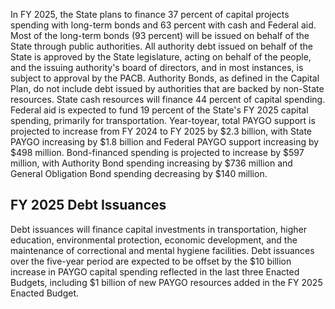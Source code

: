 In FY 2025, the State plans to finance 37 percent of capital projects spending with long-term bonds and 63 percent with cash and Federal aid. Most of the long-term bonds (93 percent) will be issued on behalf of the State through public authorities. All authority debt issued on behalf of the State is approved by the State legislature, acting on behalf of the people, and the issuing authority's board of directors, and in most instances, is subject to approval by the PACB. Authority Bonds, as defined in the Capital Plan, do not include debt issued by authorities that are backed by non-State resources. State cash resources will finance 44 percent of capital spending. Federal aid is expected to fund 19 percent of the State's FY 2025 capital spending, primarily for transportation. Year-toyear, total PAYGO support is projected to increase from FY 2024 to FY 2025 by $2.3 billion, with State PAYGO increasing by $1.8 billion and Federal PAYGO support increasing by $498 million. Bond-financed spending is projected to increase by $597 million, with Authority Bond spending increasing by $736 million and General Obligation Bond spending decreasing by $140 million.

## **FY 2025 Debt Issuances**

Debt issuances will finance capital investments in transportation, higher education, environmental protection, economic development, and the maintenance of correctional and mental hygiene facilities. Debt issuances over the five-year period are expected to be offset by the $10 billion increase in PAYGO capital spending reflected in the last three Enacted Budgets, including $1 billion of new PAYGO resources added in the FY 2025 Enacted Budget.